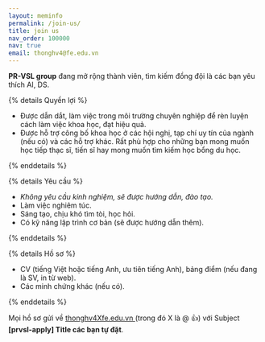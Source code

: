 ```yaml
---
layout: meminfo
permalink: /join-us/
title: join us
nav_order: 100000
nav: true
email: thonghv4@fe.edu.vn
---
```


**PR-VSL group** đang mở rộng thành viên, tìm kiếm đồng đội là các bạn yêu thích AI, DS.

{% details Quyền lợi %}
<ul class=space_list>

  <li>Được dẫn dắt, làm việc trong  môi trường chuyên nghiệp để rèn luyện cách làm việc khoa học, đạt hiệu quả.</li>

  <li>Được hỗ trợ công bố khoa học ở các hội nghị, tạp chí uy tín của ngành (nếu có) và các hỗ trợ khác. Rất phù hợp cho những bạn mong muốn học tiếp thạc sĩ, tiến sĩ hay mong muốn tìm kiếm học bổng du học.</li>
</ul>
{% enddetails %}

{% details Yêu cầu %}
<ul class=space_list>
    <li><i>Không yêu cầu kinh nghiệm, sẽ được hướng dẫn, đào tạo.</i></li>
    <li>Làm việc nghiêm túc.</li>
    <li>Sáng tạo, chịu khó tìm tòi, học hỏi.</li>
    <li>Có kỹ năng lập trình cơ bản (sẽ được hướng dẫn thêm).</li>
</ul>
{% enddetails %}

{% details Hồ sơ %}
<ul class=space_list>
    <li>CV (tiếng Việt hoặc tiếng Anh, ưu tiên tiếng Anh), bảng điểm (nếu đang là SV, in từ web).</li>
    <li>Các minh chứng khác (nếu có).</li>
</ul>
{% enddetails %}

Mọi hồ sơ gửi về <a href="mailto:{{ page.email | encode_email }}"><i class="fas fa-envelope"></i> thonghv4Xfe.edu.vn </a> (trong đó X là @ :+1:) với Subject **[prvsl-apply] Title các bạn tự đặt**.
